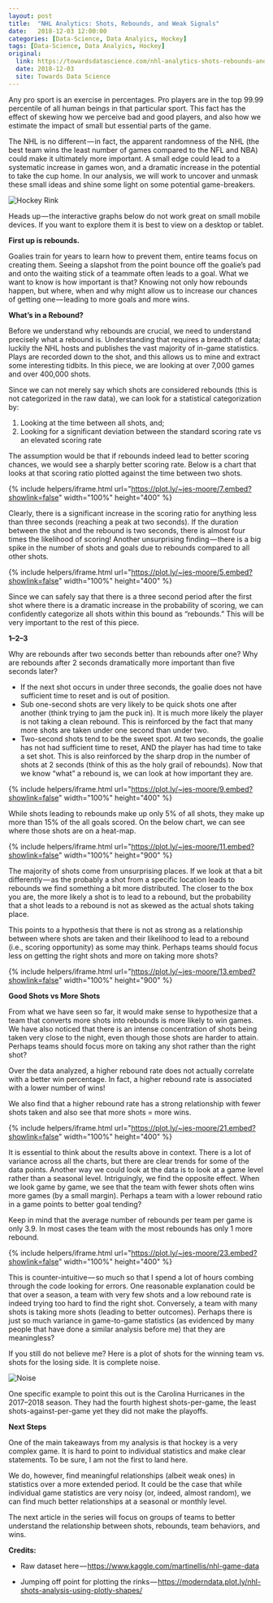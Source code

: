 ```yaml
---
layout: post
title:  "NHL Analytics: Shots, Rebounds, and Weak Signals"
date:   2018-12-03 12:00:00
categories: [Data-Science, Data Analyics, Hockey]
tags: [Data-Science, Data Analyics, Hockey]
original:
  link: https://towardsdatascience.com/nhl-analytics-shots-rebounds-and-weak-signals-c293ba8c635f
  date: 2018-12-03
  site: Towards Data Science
---
```

Any pro sport is an exercise in percentages. Pro players are in the top 99.99 percentile of all human beings in that particular sport. This fact has the effect of skewing how we perceive bad and good players, and also how we estimate the impact of small but essential parts of the game.

The NHL is no different — in fact, the apparent randomness of the NHL (the best team wins the least number of games compared to the NFL and NBA) could make it ultimately more important. A small edge could lead to a systematic increase in games won, and a dramatic increase in the potential to take the cup home. In our analysis, we will work to uncover and unmask these small ideas and shine some light on some potential game-breakers.

![Hockey Rink](https://cdn-images-1.medium.com/max/800/1*utwCg566ehvG19PtfnNcVg.jpeg)

Heads up — the interactive graphs below do not work great on small mobile devices. If you want to explore them it is best to view on a desktop or tablet.

**First up is rebounds.**

Goalies train for years to learn how to prevent them, entire teams focus on creating them. Seeing a slapshot from the point bounce off the goalie’s pad and onto the waiting stick of a teammate often leads to a goal. What we want to know is how important is that? Knowing not only how rebounds happen, but where, when and why might allow us to increase our chances of getting one — leading to more goals and more wins.

**What’s in a Rebound?**

Before we understand why rebounds are crucial, we need to understand precisely what a rebound is. Understanding that requires a breadth of data; luckily the NHL hosts and publishes the vast majority of in-game statistics. Plays are recorded down to the shot, and this allows us to mine and extract some interesting tidbits. In this piece, we are looking at over 7,000 games and over 400,000 shots.

Since we can not merely say which shots are considered rebounds (this is not categorized in the raw data), we can look for a statistical categorization by:

1. Looking at the time between all shots, and;
2. Looking for a significant deviation between the standard scoring rate vs an elevated scoring rate

The assumption would be that if rebounds indeed lead to better scoring chances, we would see a sharply better scoring rate. Below is a chart that looks at that scoring ratio plotted against the time between two shots.

{% include helpers/iframe.html url="https://plot.ly/~jes-moore/7.embed?showlink=false" width="100%" height="400" %}

Clearly, there is a significant increase in the scoring ratio for anything less than three seconds (reaching a peak at two seconds). If the duration between the shot and the rebound is two seconds, there is almost four times the likelihood of scoring! Another unsurprising finding — there is a big spike in the number of shots and goals due to rebounds compared to all other shots.


{% include helpers/iframe.html url="https://plot.ly/~jes-moore/5.embed?showlink=false" width="100%" height="400" %}

Since we can safely say that there is a three second period after the first shot where there is a dramatic increase in the probability of scoring, we can confidently categorize all shots within this bound as “rebounds.” This will be very important to the rest of this piece.

**1–2–3**

Why are rebounds after two seconds better than rebounds after one? Why are rebounds after 2 seconds dramatically more important than five seconds later?

* If the next shot occurs in under three seconds, the goalie does not have sufficient time to reset and is out of position.
* Sub one-second shots are very likely to be quick shots one after another (think trying to jam the puck in). It is much more likely the player is not taking a clean rebound. This is reinforced by the fact that many more shots are taken under one second than under two.
* Two-second shots tend to be the sweet spot. At two seconds, the goalie has not had sufficient time to reset, AND the player has had time to take a set shot. This is also reinforced by the sharp drop in the number of shots at 2 seconds (think of this as the holy grail of rebounds).
Now that we know “what” a rebound is, we can look at how important they are.

<!-- <iframe width="800" height="400" frameborder="0" scrolling="no" src="//plot.ly/~jes-moore/9.embed"></iframe> -->
{% include helpers/iframe.html url="https://plot.ly/~jes-moore/9.embed?showlink=false" width="100%" height="400" %}

While shots leading to rebounds make up only 5% of all shots, they make up more than 15% of the all goals scored. On the below chart, we can see where those shots are on a heat-map.

<!-- <iframe width="800" height="900" frameborder="0" scrolling="no" src="//plot.ly/~jes-moore/11.embed"></iframe> -->
{% include helpers/iframe.html url="https://plot.ly/~jes-moore/11.embed?showlink=false" width="100%" height="900" %}

The majority of shots come from unsurprising places. If we look at that a bit differently — as the probably a shot from a specific location leads to rebounds we find something a bit more distributed. The closer to the box you are, the more likely a shot is to lead to a rebound, but the probability that a shot leads to a rebound is not as skewed as the actual shots taking place.

This points to a hypothesis that there is not as strong as a relationship between where shots are taken and their likelihood to lead to a rebound (i.e., scoring opportunity) as some may think. Perhaps teams should focus less on getting the right shots and more on taking more shots?

<!-- <iframe width="800" height="900" frameborder="0" scrolling="no" src="//plot.ly/~jes-moore/13.embed"></iframe> -->
{% include helpers/iframe.html url="https://plot.ly/~jes-moore/13.embed?showlink=false" width="100%" height="900" %}

**Good Shots vs More Shots**

From what we have seen so far, it would make sense to hypothesize that a team that converts more shots into rebounds is more likely to win games. We have also noticed that there is an intense concentration of shots being taken very close to the night, even though those shots are harder to attain. Perhaps teams should focus more on taking any shot rather than the right shot?

Over the data analyzed, a higher rebound rate does not actually correlate with a better win percentage. In fact, a higher rebound rate is associated with a lower number of wins!

We also find that a higher rebound rate has a strong relationship with fewer shots taken and also see that more shots = more wins.

<!-- <iframe width="900" height="450" frameborder="0" scrolling="no" src="//plot.ly/~jes-moore/21.embed"></iframe> -->
{% include helpers/iframe.html url="https://plot.ly/~jes-moore/21.embed?showlink=false" width="100%" height="400" %}

It is essential to think about the results above in context. There is a lot of variance across all the charts, but there are clear trends for some of the data points. Another way we could look at the data is to look at a game level rather than a seasonal level. Intriguingly, we find the opposite effect. When we look game by game, we see that the team with fewer shots often wins more games (by a small margin). Perhaps a team with a lower rebound ratio in a game points to better goal tending?

Keep in mind that the average number of rebounds per team per game is only 3.9. In most cases the team with the most rebounds has only 1 more rebound.

<!-- <iframe width="900" height="450" frameborder="0" scrolling="no" src="//plot.ly/~jes-moore/23.embed"></iframe> -->
{% include helpers/iframe.html url="https://plot.ly/~jes-moore/23.embed?showlink=false" width="100%" height="400" %}

This is counter-intuitive — so much so that I spend a lot of hours combing through the code looking for errors. One reasonable explanation could be that over a season, a team with very few shots and a low rebound rate is indeed trying too hard to find the right shot. Conversely, a team with many shots is taking more shots (leading to better outcomes). Perhaps there is just so much variance in game-to-game statistics (as evidenced by many people that have done a similar analysis before me) that they are meaningless?

If you still do not believe me? Here is a plot of shots for the winning team vs. shots for the losing side. It is complete noise.

![Noise](https://cdn-images-1.medium.com/max/800/1*9sAi2eFTCHy-jr0gAMm_gg.png)

One specific example to point this out is the Carolina Hurricanes in the 2017–2018 season. They had the fourth highest shots-per-game, the least shots-against-per-game yet they did not make the playoffs.

**Next Steps**

One of the main takeaways from my analysis is that hockey is a very complex game. It is hard to point to individual statistics and make clear statements. To be sure, I am not the first to land here.

We do, however, find meaningful relationships (albeit weak ones) in statistics over a more extended period. It could be the case that while individual game statistics are very noisy (or, indeed, almost random), we can find much better relationships at a seasonal or monthly level.

The next article in the series will focus on groups of teams to better understand the relationship between shots, rebounds, team behaviors, and wins.

**Credits:**

* Raw dataset here — https://www.kaggle.com/martinellis/nhl-game-data

* Jumping off point for plotting the rinks — https://moderndata.plot.ly/nhl-shots-analysis-using-plotly-shapes/
